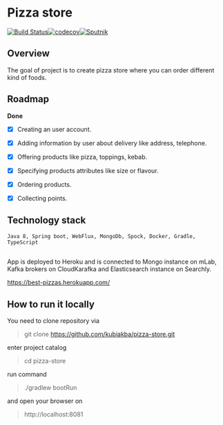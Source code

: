 # Pizza store
[![Build Status](https://travis-ci.org/kubiakba/pizza-store.svg?branch=master)](https://travis-ci.org/kubiakba/pizza-store)[![codecov](https://codecov.io/gh/kubiakba/pizza-store/branch/master/graph/badge.svg)](https://codecov.io/gh/kubiakba/pizza-store)[![Sputnik](https://sputnik.ci/conf/badge)](https://sputnik.ci/app#/builds/kubiakba/pizza-store)
## Overview
The goal of project is to create pizza store where you can order
 different kind of foods.

## Roadmap

  <b>Done</b>
- [x] Creating an user account.
- [x] Adding information by user about delivery like address, telephone.
- [x] Offering products like pizza, toppings, kebab.
- [x] Specifying products attributes like size or flavour.
- [x] Ordering products.
- [x] Collecting points.


## Technology stack

    Java 8, Spring boot, WebFlux, MongoDb, Spock, Docker, Gradle, TypeScript

##

App is deployed to Heroku and is connected to Mongo instance on mLab, Kafka brokers on CloudKarafka and Elasticsearch instance on Searchly.

<url>https://best-pizzas.herokuapp.com/</url>

## How to run it locally

You need to clone repository via
 
> git clone https://github.com/kubiakba/pizza-store.git

enter project catalog 

>cd pizza-store

run command
>./gradlew bootRun

and open your browser on 

> http://localhost:8081